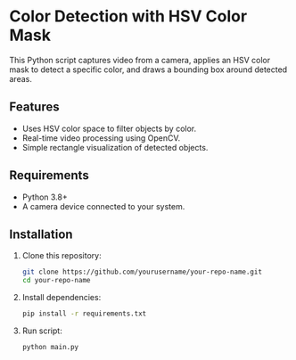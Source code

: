 # Color Detection with HSV Color Mask

This Python script captures video from a camera, applies an HSV color mask to detect a specific color, and draws a bounding box around detected areas.

## Features

- Uses HSV color space to filter objects by color.
- Real-time video processing using OpenCV.
- Simple rectangle visualization of detected objects.

## Requirements

- Python 3.8+
- A camera device connected to your system.

## Installation

1. Clone this repository:
   ```bash
   git clone https://github.com/yourusername/your-repo-name.git
   cd your-repo-name

2. Install dependencies:
   ```bash
   pip install -r requirements.txt

3. Run script:
   ```bash
   python main.py